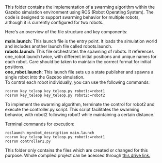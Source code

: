 This folder contains the implementation of a swarming algorithm within the Gazebo simulation environment using ROS (Robot Operating System).  The code is designed to support swarming behavior for multiple robots, although it is currently configured for two robots.

Here's an overview of the file structure and key components:

**main.launch**: This launch file is the entry point. It loads the simulation world and includes another launch file called robots.launch.  
**robots.launch**: This file orchestrates the spawning of robots. It references one_robot.launch twice, with different initial positions and unique names for each robot. Care should be taken to maintain the correct format for initial positions.  
**one_robot.launch**: This launch file sets up a state publisher and spawns a single robot into the Gazebo simulation.  
To control each robot individually, you can use the following commands:

```
rosrun key_teleop key_teleop.py robot1:=robot1
rosrun key_teleop key_teleop.py robot2:=robot2
```

To implement the swarming algorithm, terminate the control for robot2 and execute the controller.py script. This script facilitates the swarming behavior, with robot2 following robot1 while maintaining a certain distance.

Terminal commands for execution:
```
roslaunch myrobot_description main.launch
rosrun key_teleop key_teleop.py robot1:=robot1
rosrun controller1.py
```

This folder only contains the files which are created or changed for this purpose. Whole compiled project can be acessed through [this drive link.](https://drive.google.com/drive/folders/1PKEojZxiYV32fkGNxKVGCUwK8HssHCvD?usp=share_link)

